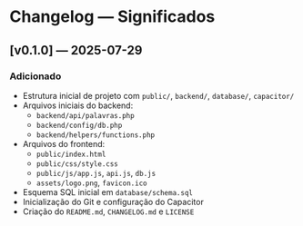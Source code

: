 # Changelog — Significados

## [v0.1.0] — 2025-07-29

### Adicionado

- Estrutura inicial de projeto com `public/`, `backend/`, `database/`, `capacitor/`
- Arquivos iniciais do backend:
  - `backend/api/palavras.php`
  - `backend/config/db.php`
  - `backend/helpers/functions.php`
- Arquivos do frontend:
  - `public/index.html`
  - `public/css/style.css`
  - `public/js/app.js`, `api.js`, `db.js`
  - `assets/logo.png`, `favicon.ico`
- Esquema SQL inicial em `database/schema.sql`
- Inicialização do Git e configuração do Capacitor
- Criação do `README.md`, `CHANGELOG.md` e `LICENSE`
